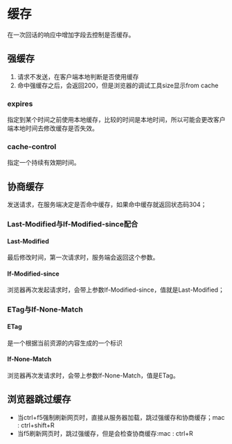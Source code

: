 # 缓存
在一次回话的响应中增加字段去控制是否缓存。
## 强缓存
1. 请求不发送，在客户端本地判断是否使用缓存
2. 命中强缓存之后，会返回200，但是浏览器的调试工具size显示from cache
### expires
指定到某个时间之前使用本地缓存，比较的时间是本地时间，所以可能会更改客户端本地时间去修改缓存是否失效。
### cache-control
指定一个持续有效期时间。
## 协商缓存
发送请求，在服务端决定是否命中缓存，如果命中缓存就返回状态码304；
### Last-Modified与If-Modified-since配合
#### Last-Modified
最后修改时间，第一次请求时，服务端会返回这个参数。
#### If-Modified-since
浏览器再次发起请求时，会带上参数If-Modified-since，值就是Last-Modified；
### ETag与If-None-Match
#### ETag
是一个根据当前资源的内容生成的一个标识
#### If-None-Match
浏览器再次发请求时，会带上参数If-None-Match，值是ETag。
## 浏览器跳过缓存
- 当ctrl+f5强制刷新网页时，直接从服务器加载，跳过强缓存和协商缓存；mac : ctrl+shift+R
- 当f5刷新网页时，跳过强缓存，但是会检查协商缓存:mac : ctrl+R